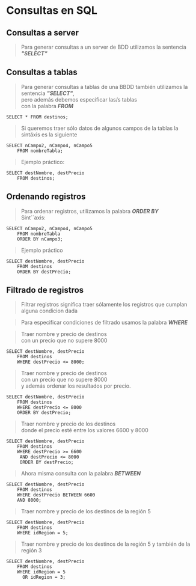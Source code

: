 # Consultas en SQL

## Consultas a server 

> Para generar consultas a un server de BDD 
> utilizamos la sentencia ***"SELECT"***  

## Consultas a tablas 

> Para generar consultas a tablas de una BBDD
> también utilizamos la sentencia ***"SELECT"***,  
> pero además debemos especificar las/s tablas  
> con la palabra ***FROM***  

    SELECT * FROM destinos;  

> Si queremos traer sólo datos de algunos campos de la tablas la sintáxis es la siguiente  

    SELECT nCampo2, nCampo4, nCampo5  
        FROM nombreTabla;

> Ejemplo práctico:  

    SELECT destNombre, destPrecio  
        FROM destinos;  

## Ordenando registros 

> Para ordenar registros, utilizamos la palabra
> ***ORDER BY***  
> Sint´´axis:  

    SELECT nCampo2, nCampo4, nCampo5    
        FROM nombreTabla  
        ORDER BY nCampo3;
    
> Ejemplo práctico 

    SELECT destNombre, destPrecio    
        FROM destinos  
        ORDER BY destPrecio;  

## Filtrado de registros

> Filtrar registros significa traer sólamente los registros que cumplan alguna condicion dada  

> Para especificar condiciones de filtrado usamos la palabra ***WHERE***  

> Traer nombre y precio de destinos  
> con un precio que no supere 8000

    SELECT destNombre, destPrecio  
        FROM destinos  
        WHERE destPrecio <= 8000;

> Traer nombre y precio de destinos  
> con un precio que no supere 8000  
> y además ordenar los resultados por precio.  

    SELECT destNombre, destPrecio  
        FROM destinos  
        WHERE destPrecio <= 8000  
        ORDER BY destPrecio;  

> Traer nombre y precio de los destinos  
> donde el precio esté entre los valores 6600 y 8000  

    SELECT destNombre, destPrecio
        FROM destinos
        WHERE destPrecio >= 6600 
         AND destPrecio <= 8000
         ORDER BY destPrecio;

> Ahora misma consulta con la palabra ***BETWEEN*** 

    SELECT destNombre, destPrecio  
        FROM destinos  
        WHERE destPrecio BETWEEN 6600   
        AND 8000;  

> Traer nombre y precio de los destinos de la región 5

    SELECT destNombre, destPrecio   
		FROM destinos  
        WHERE idRegion = 5;  

> Traer nombre y precio de los destinos 
> de la región 5 y también de la región 3  

    SELECT destNombre, destPrecio   
		FROM destinos  
        WHERE idRegion = 5  
          OR idRegion = 3;  

        

